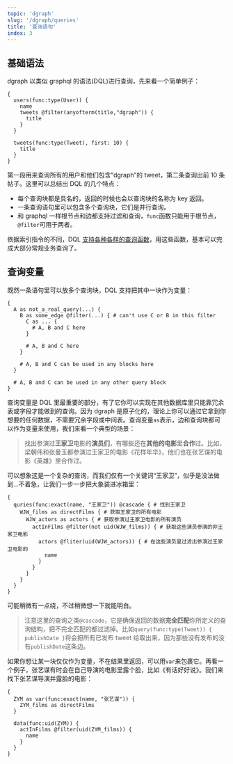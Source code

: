 ```yaml
---
topic: 'dgraph'
slug: '/dgraph/queries'
title: '查询语句'
index: 3
---
```


## 基础语法

dgraph 以类似 graphql 的语法(DQL)进行查询，先来看一个简单例子：

```
{
  users(func:type(User)) {
    name
    tweets @filter(anyofterm(title,"dgraph")) {
      title
    }
  }

  tweets(func:type(Tweet), first: 10) {
    title
  }
}
```

第一段用来查询所有的用户和他们包含“dgraph”的 tweet，第二条查询出前 10 条帖子。这里可以总结出 DQL 的几个特点：

- 每个查询块都是具名的，返回的时候也会以查询块的名称为 key 返回。
- 一条查询语句里可以包含多个查询块，它们是并行查询。
- 和 graphql 一样根节点和边都支持过滤和查询，`func`函数只能用于根节点，`@filter`可用于两者。

依据索引指令的不同，DQL [支持各种各样的查询函数](https://dgraph.io/docs/query-language/functions/)，用这些函数，基本可以完成大部分常规业务查询了。

## 查询变量

既然一条语句里可以放多个查询块，DQL 支持把其中一块作为变量：

```
{
  A as not_a_real_query(...) {
    B as some_edge @filter(...) { # can't use C or B in this filter
      C as ... {
        # A, B and C here
      }

      # A, B and C here
    }

    # A, B and C can be used in any blocks here
  }

  # A, B and C can be used in any other query block
}
```

查询变量是 DQL 里最重要的部分，有了它你可以实现在其他数据库里只能靠冗余表或字段才能做到的查询。因为 dgraph 是原子化的，理论上你可以通过它拿到你想要的任何数据，不需要冗余字段或中间表。查询变量`as`表示，边和查询块都可以作为变量来使用，我们来看一个典型的场景：

> 找出参演过**王家卫**电影的**演员们**，有哪些还在**其他的电影**里**合作**过。比如，梁朝伟和张曼玉都参演过王家卫的电影《花样年华》，他们也在张艺谋的电影《英雄》里合作过。

可以想象这是一个复杂的查询，而我们仅有一个关键词“王家卫”，似乎是没法做到...不着急，让我们一步一步把大象装进冰箱里：

```
{
  quries(func:exact(name, "王家卫")) @cascade { # 找到王家卫
    WJW_films as directFilms { # 获取王家卫的所有电影
      WJW_actors as actors { # 获取参演过王家卫电影的所有演员
        actInFilms @filter(not uid(WJW_films)) { # 获取这些演员参演的非王家卫电影
          actors @fliter(uid(WJW_actors)) { # 在这些演员里过滤出参演过王家卫电影的
            name
          }
        }
      }
    }
  }
}
```

可能稍微有一点绕，不过稍微想一下就能明白。

> 注意这里的查询之类`@cascade`，它是确保返回的数据**完全匹配**你所定义的查询结构，把不完全匹配的都过滤掉。比如`query(func:type(Tweet)) { publishDate }`将会把所有已发布 tweet 给取出来，因为那些没有发布的没有`publishDate`这条边。

如果你想让某一块仅仅作为变量，不在结果里返回，可以用`var`来包裹它。再看一个例子，张艺谋有时会在自己导演的电影里露个脸，比如《有话好好说》。我们来找下张艺谋导演并露脸的电影：

```
{
  ZYM as var(func:exact(name, "张艺谋")) {
    ZYM_films as directFilms
  }

  data(func:uid(ZYM)) {
    actInFilms @filter(uid(ZYM_films)) {
      name
    }
  }
}
```
